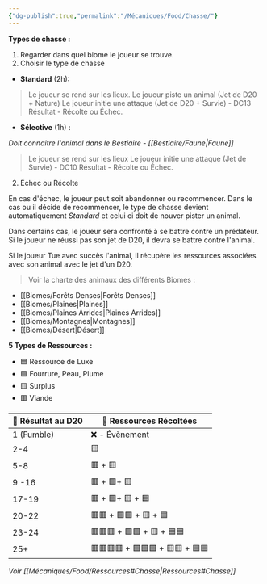 ```yaml
---
{"dg-publish":true,"permalink":"/Mécaniques/Food/Chasse/"}
---
```



**Types de chasse :**

1. Regarder dans quel biome le joueur se trouve.
2. Choisir le type de chasse

- **Standard** (2h): 

> Le joueur se rend sur les lieux.
> Le joueur piste un animal (Jet de D20 + Nature)
> Le joueur initie une attaque (Jet de D20 + Survie) - DC13
> Résultat - Récolte ou Échec. 

- **Sélective** (1h) : 

*Doit connaitre l'animal dans le Bestiaire - [[Bestiaire/Faune\|Faune]]*

> Le joueur se rend sur les lieux
> Le joueur initie une attaque (Jet de Survie) - DC10
> Résultat - Récolte ou Échec.

2. Échec ou Récolte

En cas d'échec, le joueur peut soit abandonner ou recommencer. Dans le cas ou il décide de recommencer, le type de chasse devient automatiquement *Standard* et celui ci doit de nouver pister un animal.

Dans certains cas, le joueur sera confronté à se battre contre un prédateur. Si le joueur ne réussi pas son jet de D20, il devra se battre contre l'animal.

Si le joueur Tue avec succès l'animal, il récupère les ressources associées avec son animal avec le jet d'un D20. 

> Voir la charte des animaux des différents Biomes :

- [[Biomes/Forêts Denses\|Forêts Denses]]
- [[Biomes/Plaines\|Plaines]]
- [[Biomes/Plaines Arrides\|Plaines Arrides]]
- [[Biomes/Montagnes\|Montagnes]]
- [[Biomes/Désert\|Désert]]

**5 Types de Ressources :**

- 🟦 Ressource de Luxe
- 🟩 Fourrure, Peau, Plume
- 🟨 Surplus
- 🟥 Viande

| 🎲 Résultat au D20 | 🏹 Ressources Récoltées         |
| ------------------ | ------------------------------- |
| 1 (Fumble)         | ❌ - Évènement                   |
| 2-4                | 🟨                              |
| 5-8                | 🟥 + 🟨                         |
| 9 -16              | 🟥 + 🟩+ 🟨                     |
| 17-19              | 🟥 + 🟩+ 🟨 + 🟦                |
| 20-22              | 🟥🟥 + 🟩🟩 + 🟨 + 🟦           |
| 23-24              | 🟥🟥🟥 + 🟩🟩 + 🟨 + 🟦🟦       |
| 25+                | 🟥🟥🟥🟥 + 🟩🟩🟩 + 🟨🟨 + 🟦🟦 |

*Voir [[Mécaniques/Food/Ressources#Chasse\|Ressources#Chasse]]*